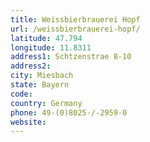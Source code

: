 ```yaml
---
title: Weissbierbrauerei Hopf
url: /weissbierbrauerei-hopf/
latitude: 47.794
longitude: 11.8311
address1: Schtzenstrae 8-10
address2: 
city: Miesbach
state: Bayern
code: 
country: Germany
phone: 49-(0)8025-/-2959-0
website: 
---
```


